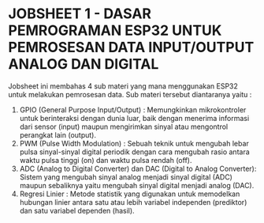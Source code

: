 # JOBSHEET 1 - DASAR PEMROGRAMAN ESP32 UNTUK PEMROSESAN DATA INPUT/OUTPUT ANALOG DAN DIGITAL
Jobsheet ini membahas 4 sub materi yang mana menggunakan ESP32 untuk melakukan pemrosesan data. Sub materi tersebut diantaranya yaitu :
  1. GPIO (General Purpose Input/Output) :  Memungkinkan mikrokontroler untuk berinteraksi dengan dunia luar, baik dengan menerima informasi dari sensor (input)     maupun mengirimkan sinyal atau mengontrol perangkat lain (output).
  2. PWM (Pulse Width Modulation) : Sebuah teknik untuk mengubah lebar pulsa sinyal-sinyal digital periodik dengan cara mengubah rasio antara waktu pulsa tinggi (on) dan waktu pulsa rendah (off).
  3. ADC (Analog to Digital Converter) dan DAC (Digital to Analog Converter): Sistem yang mengubah sinyal analog menjadi sinyal digital (ADC) maupun sebaliknya yaitu mengubah sinyal digital menjadi analog (DAC).
  4. Regresi Linier : Metode statistik yang digunakan untuk memodelkan hubungan linier antara satu atau lebih variabel independen (prediktor) dan satu variabel dependen (hasil).
